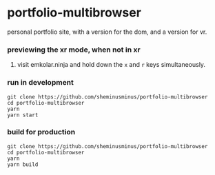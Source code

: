 # portfolio-multibrowser

personal portfolio site, with a version for the dom, and a version for vr.


### previewing the xr mode, when not in xr

1. visit emkolar.ninja and hold down the `x` and `r` keys simultaneously.


### run in development

```
git clone https://github.com/sheminusminus/portfolio-multibrowser
cd portfolio-multibrowser
yarn
yarn start
```

### build for production

```
git clone https://github.com/sheminusminus/portfolio-multibrowser
cd portfolio-multibrowser
yarn
yarn build
```
